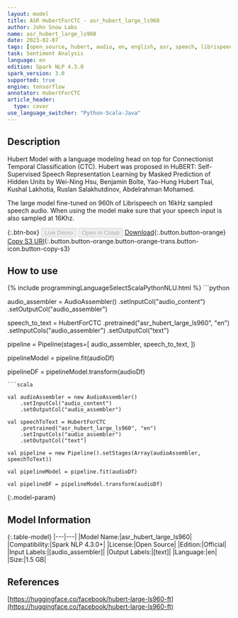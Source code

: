 ```yaml
---
layout: model
title: ASR HubertForCTC - asr_hubert_large_ls960
author: John Snow Labs
name: asr_hubert_large_ls960
date: 2023-02-07
tags: [open_source, hubert, audio, en, english, asr, speech, librispeech_asr, tensorflow]
task: Sentiment Analysis
language: en
edition: Spark NLP 4.3.0
spark_version: 3.0
supported: true
engine: tensorflow
annotator: HubertForCTC
article_header:
  type: cover
use_language_switcher: "Python-Scala-Java"
---
```


## Description

Hubert Model with a language modeling head on top for Connectionist Temporal Classification (CTC). 
Hubert was proposed in HuBERT: Self-Supervised Speech Representation Learning by Masked Prediction of Hidden Units by Wei-Ning Hsu, Benjamin Bolte, Yao-Hung Hubert Tsai, Kushal Lakhotia, Ruslan Salakhutdinov, Abdelrahman Mohamed.

The large model fine-tuned on 960h of Librispeech on 16kHz sampled speech audio. When using the model make sure that your speech input is also sampled at 16Khz.

{:.btn-box}
<button class="button button-orange" disabled>Live Demo</button>
<button class="button button-orange" disabled>Open in Colab</button>
[Download](https://s3.amazonaws.com/auxdata.johnsnowlabs.com/public/models/asr_hubert_large_ls960_en_4.3.0_3.0_1675767067233.zip){:.button.button-orange}
[Copy S3 URI](s3://auxdata.johnsnowlabs.com/public/models/asr_hubert_large_ls960_en_4.3.0_3.0_1675767067233.zip){:.button.button-orange.button-orange-trans.button-icon.button-copy-s3}

## How to use



<div class="tabs-box" markdown="1">
{% include programmingLanguageSelectScalaPythonNLU.html %}
```python
                
audio_assembler = AudioAssembler()     .setInputCol("audio_content")     .setOutputCol("audio_assembler")

speech_to_text = HubertForCTC     .pretrained("asr_hubert_large_ls960", "en")    .setInputCols("audio_assembler")     .setOutputCol("text")

pipeline = Pipeline(stages=[
  audio_assembler,
  speech_to_text,
])

pipelineModel = pipeline.fit(audioDf)

pipelineDF = pipelineModel.transform(audioDf)
```
```scala

val audioAssembler = new AudioAssembler()
    .setInputCol("audio_content") 
    .setOutputCol("audio_assembler")

val speechToText = HubertForCTC
    .pretrained("asr_hubert_large_ls960", "en")
    .setInputCols("audio_assembler") 
    .setOutputCol("text") 

val pipeline = new Pipeline().setStages(Array(audioAssembler, speechToText))

val pipelineModel = pipeline.fit(audioDf)

val pipelineDF = pipelineModel.transform(audioDf)
```
</div>

{:.model-param}
## Model Information

{:.table-model}
|---|---|
|Model Name:|asr_hubert_large_ls960|
|Compatibility:|Spark NLP 4.3.0+|
|License:|Open Source|
|Edition:|Official|
|Input Labels:|[audio_assembler]|
|Output Labels:|[text]|
|Language:|en|
|Size:|1.5 GB|

## References

[https://huggingface.co/facebook/hubert-large-ls960-ft](https://huggingface.co/facebook/hubert-large-ls960-ft)